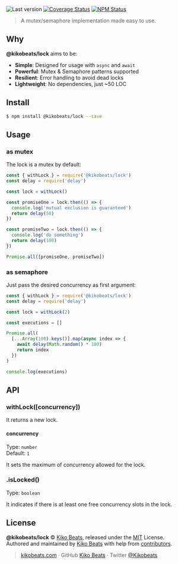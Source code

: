 ![Last version](https://img.shields.io/github/tag/@Kikobeats/lock.svg?style=flat-square)
[![Coverage Status](https://img.shields.io/coveralls/@Kikobeats/lock.svg?style=flat-square)](https://coveralls.io/github/@Kikobeats/lock)
[![NPM Status](https://img.shields.io/npm/dm/@Kikobeats/lock.svg?style=flat-square)](https://www.npmjs.org/package/@Kikobeats/lock)

> A mutex/semaphore implementation made easy to use.

## Why

**@kikobeats/lock** aims to be:

- **Simple**: Designed for usage with `async` and `await`
- **Powerful**: Mutex & Semaphore patterns supported
- **Resilient**: Error handling to avoid dead locks
- **Lightweight**: No dependencies, just ~50 LOC

## Install

```bash
$ npm install @kikobeats/lock --save
```

## Usage

### as mutex

The lock is a mutex by default:

```js
const { withLock } = require('@kikobeats/lock')
const delay = require('delay')

const lock = withLock()

const promiseOne = lock.then(() => {
  console.log('mutual exclusion is guaranteed')
  return delay(50)
})

const promiseTwo = lock.then(() => {
  console.log('do something')
  return delay(100)
})

Promise.all([promiseOne, promiseTwo])
```

### as semaphore

Just pass the desired concurrency as first argument:

```js
const { withLock } = require('@kikobeats/lock')
const delay = require('delay')

const lock = withLock(2)

const executions = []

Promise.all(
  [...Array(100).keys()].map(async index => {
    await delay(Math.random() * 100)
    return index
  })
)

console.log(executions)
```

## API

### withLock([concurrency])

It returns a new lock.

#### concurrency

Type: `number`<br>
Default: `1`

It sets the maximum of concurrency allowed for the lock.

### .isLocked()

Type: `boolean`

It indicates if there is at least one free concurrency slots in the lock.

## License

**@kikobeats/lock** © [Kiko Beats](https://kikobeats.com), released under the [MIT](https://github.com/Kikobeats/lock/blob/master/LICENSE.md) License.<br>
Authored and maintained by [Kiko Beats](https://kikobeats.com) with help from [contributors](https://github.com/Kikobeats/lock/contributors).

> [kikobeats.com](https://kikobeats.com) · GitHub [Kiko Beats](https://github.com/Kikobeats) · Twitter [@Kikobeats](https://twitter.com/Kikobeats)
